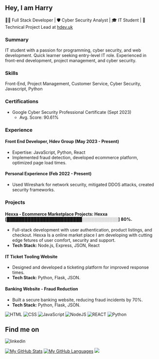 ## Hey, I am Harry
👨‍💻 Full Stack Developer | 🛡️ Cyber Security Analyst | 🎓 IT Student | 🚀 Technical Project Lead at [hdev.uk](https://hdev.uk)

### Summary
IT student with a passion for programming, cyber security, and web development. Quick learner seeking entry-level IT role. Experienced in front-end development, project management, and cyber security.

### Skills
Front-End, Project Management, Customer Service, Cyber Security, Javascript, Python

### Certifications
- Google Cyber Security Professional Certificate (Sept 2023)
  - Avg. Score: 90.61%

### Experience

#### Front End Developer, Hdev Group (May 2023 - Present)

- Expertise: JavaScript, Python, React
- Implemented fraud detection, developed ecommerce platform, optimized page load times.

#### Personal Experience (Feb 2022 - Present)

- Used Wireshark for network security, mitigated DDOS attacks, created security frameworks.

### Projects

#### Hexxa - Ecommerce Marketplace Projects: Hexxa [█████████████████████████░░░░░░░░░░░░] 80%.

- Full-stack development with user authentication, product listings, and checkout. Hexxa Is a online market place I am developing with cutting edge fetures of user comfort, security and support.
- **Tech Stack:** Node.js, Express, JSON, React

#### IT Ticket Tooling Website

- Designed and developed a ticketing platform for improved response times.
- **Tech Stack:** Python, Flask, JSON.

#### Banking Website - Fraud Reduction

- Built a secure banking website, reducing fraud incidents by 70%.
- **Tech Stack:** Python, Flask, JSON.

![HTML](https://img.shields.io/badge/HTML5-E34F26?style=for-the-badge&logo=html5&logoColor=white)
![CSS](https://img.shields.io/badge/CSS3-1572B6?style=for-the-badge&logo=css3&logoColor=white)
![JavaScript](https://img.shields.io/badge/JavaScript-e9d44d?style=for-the-badge&logo=javascript&logoColor=white)
![NodeJS](https://img.shields.io/badge/Node.js-43853D?style=for-the-badge&logo=node.js&logoColor=white)
![REACT](https://img.shields.io/badge/React-20232A?style=for-the-badge&logo=react&logoColor=61DAFB)
![Python](https://img.shields.io/badge/Python-14354C?style=for-the-badge&logo=python&logoColor=white)
## Find me on
![linkedin](https://img.shields.io/badge/LinkedIn-0077B5?style=for-the-badge&logo=linkedin&logoColor=white)

[![My GitHub Stats](https://github-readme-stats.vercel.app/api/?username=CampbellHarry&count_private=false&theme=tokyonight&showicons=true)]()
[![My GitHub Languages](https://github-readme-stats.vercel.app/api/top-langs/?username=CampbellHarry&langs_count=3&theme=tokyonight)]()
![](https://api.ghprofile.me/view?username=SilentSerenityy&color=purple)
